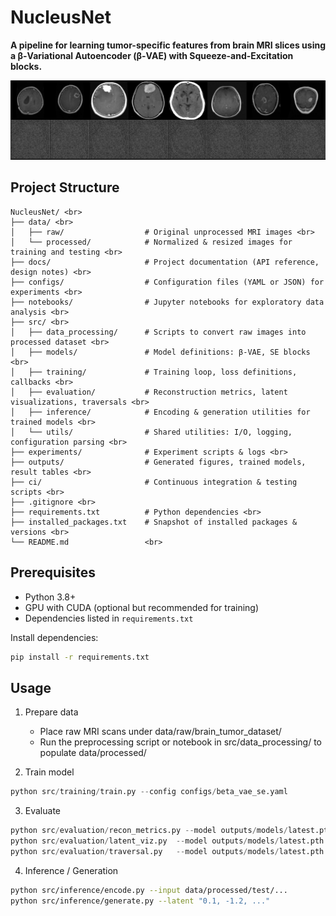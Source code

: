 # NucleusNet

**A pipeline for learning tumor-specific features from brain MRI slices using a β-Variational Autoencoder (β-VAE) with Squeeze-and-Excitation blocks.**

<p align="center">
  <img src="braintumor.gif" alt="MRI Tumor Reconstruction Demo" width="600"/>
</p>

## Project Structure <br>
```
NucleusNet/ <br>
├── data/ <br>
│   ├── raw/                  # Original unprocessed MRI images <br>
│   └── processed/            # Normalized & resized images for training and testing <br>
├── docs/                     # Project documentation (API reference, design notes) <br>
├── configs/                  # Configuration files (YAML or JSON) for experiments <br>
├── notebooks/                # Jupyter notebooks for exploratory data analysis <br>
├── src/ <br>
│   ├── data_processing/      # Scripts to convert raw images into processed dataset <br>
│   ├── models/               # Model definitions: β-VAE, SE blocks <br>
│   ├── training/             # Training loop, loss definitions, callbacks <br>
│   ├── evaluation/           # Reconstruction metrics, latent visualizations, traversals <br>
│   ├── inference/            # Encoding & generation utilities for trained models <br>
│   └── utils/                # Shared utilities: I/O, logging, configuration parsing <br>
├── experiments/              # Experiment scripts & logs <br>
├── outputs/                  # Generated figures, trained models, result tables <br>
├── ci/                       # Continuous integration & testing scripts <br>
├── .gitignore <br>
├── requirements.txt          # Python dependencies <br>
├── installed_packages.txt    # Snapshot of installed packages & versions <br>
└── README.md                 <br>
```



## Prerequisites

- Python 3.8+  
- GPU with CUDA (optional but recommended for training)  
- Dependencies listed in `requirements.txt`

Install dependencies:

```bash
pip install -r requirements.txt
```
## Usage
1. Prepare data
    - Place raw MRI scans under data/raw/brain_tumor_dataset/
    - Run the preprocessing script or notebook in src/data_processing/ to populate data/processed/

2. Train model
```python
python src/training/train.py --config configs/beta_vae_se.yaml
```
3. Evaluate
```python
python src/evaluation/recon_metrics.py --model outputs/models/latest.pth
python src/evaluation/latent_viz.py  --model outputs/models/latest.pth
python src/evaluation/traversal.py   --model outputs/models/latest.pth
```
4. Inference / Generation
```bash
python src/inference/encode.py --input data/processed/test/...
python src/inference/generate.py --latent "0.1, -1.2, ..."
```

